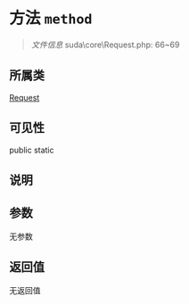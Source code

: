 # 方法 `method`

> *文件信息* suda\core\Request.php: 66~69

## 所属类 

[Request](../Request.md)

## 可见性

 public static

## 说明



## 参数


无参数


## 返回值

无返回值
